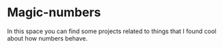 # Magic-numbers
In this space you can find some projects related to things that I found cool about how numbers behave. 
